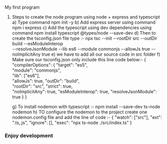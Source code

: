 My first program

1. Steps to create the node program using node + express and typescript
   a) Type command npm init -y
   b) Add express server using command npm i express
   c) Add the typescript using dev dependencies using command npm install typescript @types/node --save-dev
   d) Then to create the tsconfig.json file type :-
   npx tsc --init --rootDir src --outDir build --esModuleInterop \
    --resolveJsonModule --lib es6 --module commonjs --allowJs true --noImplicitAny true
   e) we have to add all our source code in src folder
   f) Make sure our tsconfig.json only include this line code below:-
   {
   "compilerOptions": {
   "target": "es5",  
    "module": "commonjs",  
    "lib": ["es6"],  
    "allowJs": true,
   "outDir": "build",  
    "rootDir": "src",
   "strict": true,  
    "noImplicitAny": true,
   "esModuleInterop": true,
   "resolveJsonModule": true
   }
   }

   g) To install nodemon with typescript :- npm install --save-dev ts-node nodemon
   h) TO configure the nodemon to the project create one nodemon.config file and add the line of code :-
   {
   "watch": ["src"],
   "ext": ".ts,.js",
   "ignore": [],
   "exec": "npx ts-node ./src/index.ts"
   }

### Enjoy development
